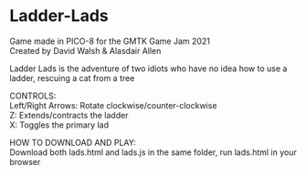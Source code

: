 # Ladder-Lads
Game made in PICO-8 for the GMTK Game Jam 2021  
Created by David Walsh & Alasdair Allen

Ladder Lads is the adventure of two idiots who have no idea how to use a ladder, rescuing a cat from a tree

CONTROLS:  
Left/Right Arrows: Rotate clockwise/counter-clockwise  
Z: Extends/contracts the ladder  
X: Toggles the primary lad

HOW TO DOWNLOAD AND PLAY:  
Download both lads.html and lads.js in the same folder, run lads.html in your browser
